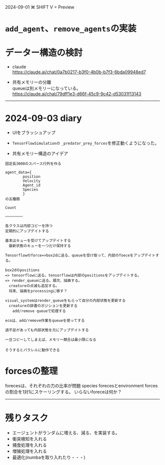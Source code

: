 2024-09-01
⌘ SHIFT V = Preview

# `add_agent`、`remove_agents`の実装
# データー構造の検討  

- claude  
https://claude.ai/chat/0a7b0217-b3f0-4b0b-b7f3-6bda09948ed7  

- 共有メモリーの分離  
queueは別メモリーになっている。  
https://claude.ai/chat/79dff1e3-d66f-45c9-9c42-d53031f13143  


---


# 2024-09-03 diary

- UIをブラッシュアップ  
- `TensorFlowSimulationの` `_predator_prey_forces`を修正動くようになった。  

- 共有メモリー構造のアイデア  
  

```
固定長3000のスパース行列を作る

agent_data={
        position
        Velocity
        Agent_id
        Species
        }   
の五種類

Count

————————

各クラスは内部コピーを持つ
定期的にアップデイトする

基本はキューを受けてアップデイトする
　最新状態のキューを一つだけ保持する

Tensorflowのforce=>box2dに送る、queueを受け取って、内部のfoeceをアップデイトする。

box2dのpositions 
=> tensorflowに送る。tensorflowは内部のpositionsをアップデイトする。
=> render_queueに送る。順次、描画する。
　creatureの点滅も追加する。
　将来、描画をprocessingに移す？

visual_systemはrender_queueをもらって自分の内部状態を更新する
　creatureの辞書のポジションを更新する
　　add/remove queueで処理する

ecoは、add/remove作業をqueueを使ってする

過不足があっても内部状態を元にアップデイトする

一旦コピーしてしまえば、メモリー競合は最小限になる
　
そうするとパラレルに動作できる
```
# forcesの整理
forecesは、それぞれの力の比率が問題
species forecesとenvironment forcesの割合を1対1にスケーリングする。
いらないforeceは何か？


---

# 残りタスク
- エージェントがランダムに増える、減る、を実装する。
- 衝突検知を入れる
- 捕食処理を入れる
- 増殖処理を入れる
- 最適化(numbaを取り入れたり・・・)